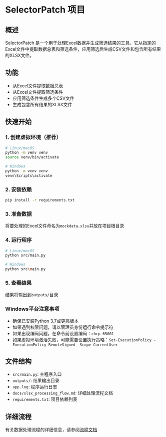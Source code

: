 # SelectorPatch 项目

## 概述
SelectorPatch 是一个用于处理Excel数据并生成筛选结果的工具。它从指定的Excel文件中提取数据总表和筛选条件，应用筛选后生成CSV文件和包含所有结果的XLSX文件。

## 功能
- 从Excel文件提取数据总表
- 从Excel文件提取筛选条件
- 应用筛选条件生成多个CSV文件
- 生成包含所有结果的XLSX文件

## 快速开始
### 1. 创建虚拟环境（推荐）
```bash
# Linux/macOS
python -m venv venv
source venv/bin/activate

# Windows
python -m venv venv
venv\Scripts\activate
```

### 2. 安装依赖
```bash
pip install -r requirements.txt
```

### 3. 准备数据
将要处理的Excel文件命名为`mockdata.xlsx`并放在项目根目录

### 4. 运行程序
```bash
# Linux/macOS
python src/main.py

# Windows
python src\main.py
```

### 5. 查看结果
结果将输出到`outputs/`目录

### Windows平台注意事项
- 确保已安装Python 3.7或更高版本
- 如果遇到权限问题，请以管理员身份运行命令提示符
- 如果出现编码问题，在命令前设置编码：`chcp 65001`
- 如果虚拟环境激活失败，可能需要设置执行策略：`Set-ExecutionPolicy -ExecutionPolicy RemoteSigned -Scope CurrentUser`

## 文件结构
- `src/main.py`: 主程序入口
- `outputs/`: 结果输出目录
- `app.log`: 程序运行日志
- `docs/xlsx_processing_flow.md`: 详细处理流程文档
- `requirements.txt`: 项目依赖列表

## 详细流程
有关数据处理流程的详细信息，请参阅[流程文档](docs/xlsx_processing_flow.md)